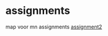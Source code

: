 # assignments
map voor mn assignments 
[assignment2](https://github.com/EmmekePleging/assignments/blob/master/assignment2-2.ipynb)

